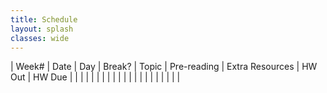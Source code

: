 ```yaml
---
title: Schedule 
layout: splash
classes: wide
---
```


| Week# | Date | Day | Break? | Topic | Pre-reading | Extra Resources | HW Out | HW Due |
|       |      |     |        |       |             |                 |        |        |
|       |      |     |        |       |             |                 |        |        |

<!-- Find an appropriate XKCD comic -->
<!-- <img src="https://imgs.xkcd.com/comics/x.png"> -->

